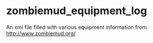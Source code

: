 # zombiemud_equipment_log
An xml file filled with various equipment information from http://www.zombiemud.org/
